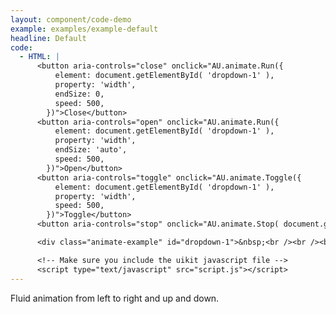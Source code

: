 ```yaml
---
layout: component/code-demo
example: examples/example-default
headline: Default
code:
  - HTML: |
      <button aria-controls="close" onclick="AU.animate.Run({
          element: document.getElementById( 'dropdown-1' ),
          property: 'width',
          endSize: 0,
          speed: 500,
        })">Close</button>
      <button aria-controls="open" onclick="AU.animate.Run({
          element: document.getElementById( 'dropdown-1' ),
          property: 'width',
          endSize: 'auto',
          speed: 500,
        })">Open</button>
      <button aria-controls="toggle" onclick="AU.animate.Toggle({
          element: document.getElementById( 'dropdown-1' ),
          property: 'width',
          speed: 500,
        })">Toggle</button>
      <button aria-controls="stop" onclick="AU.animate.Stop( document.getElementById('dropdown-1') )">Stop</button>

      <div class="animate-example" id="dropdown-1">&nbsp;<br /><br /><br /></div>

      <!-- Make sure you include the uikit javascript file -->
      <script type="text/javascript" src="script.js"></script>
---
```


Fluid animation from left to right and up and down.
